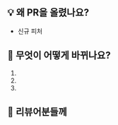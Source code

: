 ## 💡 왜 PR을 올렸나요?

<!-- 예: 이슈대응, 신규피쳐, 리팩토링 ... -->

- 신규 피처

## 💁 무엇이 어떻게 바뀌나요?

1. 
2. 
3. 

## 💬 리뷰어분들께

<!-- # 🆘 긴급 🆘 선 어프루브 후 리뷰를 부탁드립니다 -->

<!--
참고
  - 커밋 타입 종류: feat, fix, perf, refactor, test, ci, docs, build, chore
-->
